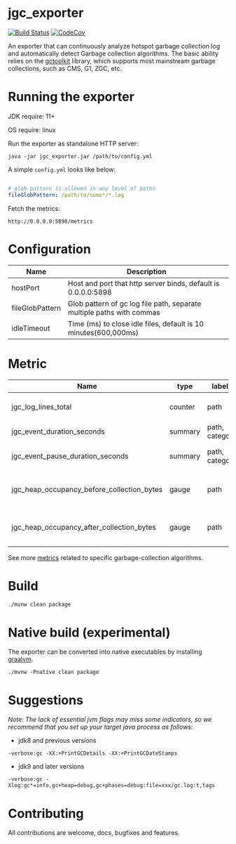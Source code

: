 # jgc_exporter
[![Build Status][maven-build-image]][maven-build-url]
[![CodeCov][codecov-image]][codecov-url]

An exporter that can continuously analyze hotspot garbage collection log and automatically detect Garbage collection algorithms. The basic ability relies on the [gctoolkit](https://github.com/microsoft/gctoolkit) library, which supports most mainstream garbage collections, such as CMS, G1, ZGC, etc.
# Running the exporter
JDK require: 11+

OS require: linux

Run the exporter as standalone HTTP server:
```shell
java -jar jgc_exporter.jar /path/to/config.yml
```

A simple `config.yml` looks like below:
```yaml

# glob pattern is allowed in any level of paths
fileGlobPattern: /path/to/some*/*.log
```

Fetch the metrics:
```agsl
http://0.0.0.0:5898/metrics
```

# Configuration
| Name             | Description                                                            |
|------------------|------------------------------------------------------------------------|
| hostPort         | Host and port that http server binds, default is 0.0.0.0:5898          |
| fileGlobPattern  | Glob pattern of gc log file path, separate multiple paths with commas  |
| idleTimeout      | Time (ms) to close idle files, default is 10 minutes(600,000ms)        |

# Metric
| Name                                       | type    | labels         | Description                     |
|--------------------------------------------|---------|----------------|---------------------------------|
| jgc_log_lines_total                        | counter | path           | Number of process log lines     |
| jgc_event_duration_seconds                 | summary | path, category | Duration of GC events           |
| jgc_event_pause_duration_seconds           | summary | path, category | Duration of GC pause events     |
| jgc_heap_occupancy_before_collection_bytes | gauge   | path           | Heap occupancy after collection |
| jgc_heap_occupancy_after_collection_bytes  | gauge   | path           | Heap occupancy after collection |

See more [metrics](https://github.com/loyispa/jgc_exporter/blob/main/src/main/java/prometheus/exporter/jgc/collector/metric/CollectorProxyRegistry.java) related to specific garbage-collection algorithms.

# Build
```
./mvnw clean package
```

# Native build (experimental)
The exporter can be converted into native executables by installing [graalvm](https://www.graalvm.org/downloads/).
```
./mvnw -Pnative clean package
```

# Suggestions

*Note: The lack of essential jvm flags may miss some indicators, so we recommend that you set up your target java process as follows:*

- jdk8 and previous versions
```
-verbose:gc -XX:+PrintGCDetails -XX:+PrintGCDateStamps
```

- jdk9 and later versions
```
-verbose:gc -Xlog:gc*=info,gc+heap=debug,gc+phases=debug:file=xxx/gc.log:t,tags
```

# Contributing
All contributions are welcome, docs, bugfixes and features.

[maven-build-image]: https://github.com/loyispa/jgc_exporter/workflows/Java%20CI%20with%20Maven/badge.svg
[maven-build-url]: https://github.com/loyispa/jgc_exporter/actions/workflows/maven.yaml
[codecov-image]: https://codecov.io/gh/loyispa/jgc_exporter/branch/main/graph/badge.svg
[codecov-url]: https://app.codecov.io/gh/loyispa/jgc_exporter
